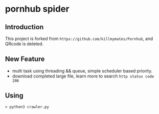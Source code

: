 # pornhub spider

## Introduction

This project is forked from `https://github.com/killmymates/Pornhub`, and QRcode is deleted.

## New Feature

- multi task using threading && queue, simple scheduler based priority.
- download completed large file, learn more to search `http status code 206`

## Using

    > python3 crawler.py

